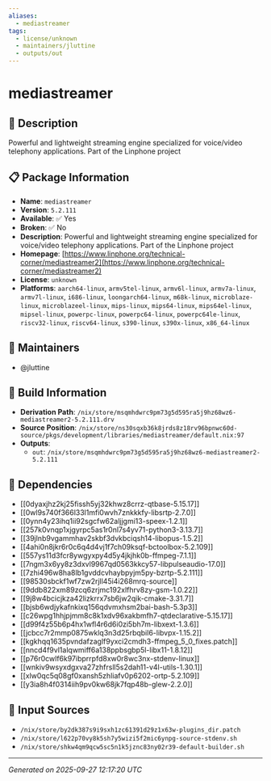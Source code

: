 ```yaml
---
aliases:
  - mediastreamer
tags:
  - license/unknown
  - maintainers/jluttine
  - outputs/out
---
```


# mediastreamer

## 📝 Description

Powerful and lightweight streaming engine specialized for voice/video telephony applications. Part of the Linphone project

## 📋 Package Information

- **Name**: `mediastreamer`
- **Version**: `5.2.111`
- **Available**: ✅ Yes
- **Broken**: ✅ No
- **Description**: Powerful and lightweight streaming engine specialized for voice/video telephony applications. Part of the Linphone project
- **Homepage**: [https://www.linphone.org/technical-corner/mediastreamer2](https://www.linphone.org/technical-corner/mediastreamer2)
- **License**: `unknown`
- **Platforms**: `aarch64-linux`, `armv5tel-linux`, `armv6l-linux`, `armv7a-linux`, `armv7l-linux`, `i686-linux`, `loongarch64-linux`, `m68k-linux`, `microblaze-linux`, `microblazeel-linux`, `mips-linux`, `mips64-linux`, `mips64el-linux`, `mipsel-linux`, `powerpc-linux`, `powerpc64-linux`, `powerpc64le-linux`, `riscv32-linux`, `riscv64-linux`, `s390-linux`, `s390x-linux`, `x86_64-linux`
## 👥 Maintainers

- @jluttine


## 🔧 Build Information

- **Derivation Path**: `/nix/store/msqmhdwrc9pm73g5d595ra5j9hz68wz6-mediastreamer2-5.2.111.drv`
- **Source Position**: `/nix/store/ns30sqxb36k8jrds8z18rv96bpnwc60d-source/pkgs/development/libraries/mediastreamer/default.nix:97`
- **Outputs**:
  - `out`:  `/nix/store/msqmhdwrc9pm73g5d595ra5j9hz68wz6-mediastreamer2-5.2.111`

## 🔗 Dependencies

- [[0dyaxjhz2kj25fissh5yj32khwz8crrz-qtbase-5.15.17]]
- [[0wl9s740f366l33l1mfi0wvh7znkkkfy-libsrtp-2.7.0]]
- [[0ynn4y23ihq1ii92sgcfw62aljjgmi13-speex-1.2.1]]
- [[257k0vnqp1xjgyrpc5as1r0nl7s4yv71-python3-3.13.7]]
- [[39jlnb9vgammhav2skbf3dvkbciqsh14-libopus-1.5.2]]
- [[4ahi0n8jkr6r0c6q4d4vj1f7ch09ksqf-bctoolbox-5.2.109]]
- [[557ys11d3fcr8ywgyxpy4d5y4jkjhk0b-ffmpeg-7.1.1]]
- [[7ngm3x6yy8z3dxvl9967qd0563kkcy57-libpulseaudio-17.0]]
- [[7zhi496w8ha8lb1gvddcvhaybpyjm5py-bzrtp-5.2.111]]
- [[98530sbckf1wf7zw2rjll45i4i268mrq-source]]
- [[9ddb822xm89zcq6zrjmc192xlfhrv8zy-gsm-1.0.22]]
- [[9j8w4bcicjkza42lizkrrx7sb6jw2qik-cmake-3.31.7]]
- [[bjsb6wdjykafnkixq156qdvmxhsm2bai-bash-5.3p3]]
- [[c26wpg1hhjpjmm8c8k1xdv96xakbmfh7-qtdeclarative-5.15.17]]
- [[d99f4z55b6p4hx1wfl4r6d6i0zi5bh7m-libxext-1.3.6]]
- [[jcbcc7r2mmp0875wklq3n3d25rbqbil6-libvpx-1.15.2]]
- [[kgkhqq1635pvndafzaglf9yxci2cmdh3-ffmpeg_5_0_fixes.patch]]
- [[nncd4f9vl1alqwmiff6a138ppbsgbp5l-libx11-1.8.12]]
- [[p76r0cwlf6k97ibprrpfd8xw0r8wc3nx-stdenv-linux]]
- [[wnkiv9wsyxdgxva27zhfrsll5s2dah11-v4l-utils-1.30.1]]
- [[xlw0qc5q08gf0xansh5zhliafv0p6202-ortp-5.2.109]]
- [[y3ia8h4f0314iih9pv0kw68jk7fqp48b-glew-2.2.0]]

## 📁 Input Sources

- `/nix/store/by2dk387s9i9sxh1zc61391d29z1x63w-plugins_dir.patch`
- `/nix/store/l622p70vy8k5sh7y5wizi5f2mic6ynpg-source-stdenv.sh`
- `/nix/store/shkw4qm9qcw5sc5n1k5jznc83ny02r39-default-builder.sh`

---
*Generated on 2025-09-27 12:17:20 UTC*
